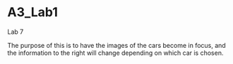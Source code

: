 # A3_Lab1
Lab 7

The purpose of this is to have the images of the cars become in focus, and the information to the right will change depending on which car is chosen.
